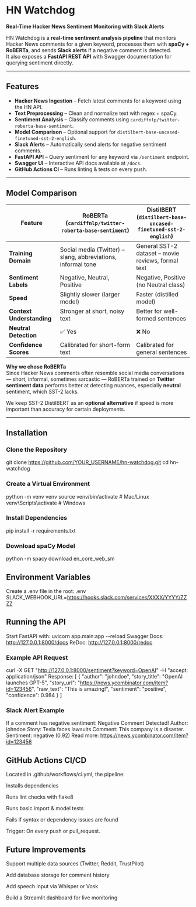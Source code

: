 # HN Watchdog   
**Real-Time Hacker News Sentiment Monitoring with Slack Alerts**  

HN Watchdog is a **real-time sentiment analysis pipeline** that monitors Hacker News comments for a given keyword, processes them with **spaCy + RoBERTa**, and sends **Slack alerts** if a negative comment is detected.  
It also exposes a **FastAPI REST API** with Swagger documentation for querying sentiment directly.

---

## Features
- **Hacker News Ingestion** – Fetch latest comments for a keyword using the HN API.
- **Text Preprocessing** – Clean and normalize text with regex + spaCy.
- **Sentiment Analysis** – Classify comments using `cardiffnlp/twitter-roberta-base-sentiment`.
- **Model Comparison** – Optional support for `distilbert-base-uncased-finetuned-sst-2-english`.
- **Slack Alerts** – Automatically send alerts for negative sentiment comments.
- **FastAPI API** – Query sentiment for any keyword via `/sentiment` endpoint.
- **Swagger UI** – Interactive API docs available at `/docs`.
- **GitHub Actions CI** – Runs linting & tests on every push.

---

## Model Comparison

| Feature                  | RoBERTa (`cardiffnlp/twitter-roberta-base-sentiment`) | DistilBERT (`distilbert-base-uncased-finetuned-sst-2-english`) |
|--------------------------|-------------------------------------------------------|----------------------------------------------------------------|
| **Training Domain**      | Social media (Twitter) – slang, abbreviations, informal tone | General SST-2 dataset – movie reviews, formal text |
| **Sentiment Labels**     | Negative, Neutral, Positive                           | Negative, Positive (no Neutral class) |
| **Speed**                | Slightly slower (larger model)                        | Faster (distilled model) |
| **Context Understanding**| Stronger at short, noisy text                         | Better for well-formed sentences |
| **Neutral Detection**    | ✅ Yes                                                 | ❌ No |
| **Confidence Scores**    | Calibrated for short-form text                        | Calibrated for general sentences |

**Why we chose RoBERTa**  
Since Hacker News comments often resemble social media conversations — short, informal, sometimes sarcastic — RoBERTa trained on **Twitter sentiment data** performs better at detecting nuances, especially **neutral** sentiment, which SST-2 lacks.  

We keep SST-2 DistilBERT as an **optional alternative** if speed is more important than accuracy for certain deployments.

---

## Installation

### Clone the Repository
git clone https://github.com/YOUR_USERNAME/hn-watchdog.git
cd hn-watchdog
### Create a Virtual Environment
python -m venv venv
source venv/bin/activate      # Mac/Linux
venv\Scripts\activate         # Windows
### Install Dependencies
pip install -r requirements.txt
### Download spaCy Model
python -m spacy download en_core_web_sm
## Environment Variables
Create a .env file in the root:
.env
SLACK_WEBHOOK_URL=https://hooks.slack.com/services/XXXX/YYYY/ZZZZ
## Running the API
Start FastAPI with:
uvicorn app.main:app --reload
Swagger Docs: http://127.0.0.1:8000/docs
ReDoc: http://127.0.0.1:8000/redoc

### Example API Request
curl -X GET "http://127.0.0.1:8000/sentiment?keyword=OpenAI" -H "accept: application/json"
Response:
[
  {
    "author": "johndoe",
    "story_title": "OpenAI launches GPT-5",
    "story_url": "https://news.ycombinator.com/item?id=123456",
    "raw_text": "This is amazing!",
    "sentiment": "positive",
    "confidence": 0.984
  }
]
### Slack Alert Example
If a comment has negative sentiment:
Negative Comment Detected!
Author: johndoe
Story: Tesla faces lawsuits
Comment: This company is a disaster.
Sentiment: negative (0.92)
Read more: https://news.ycombinator.com/item?id=123456
## GitHub Actions CI/CD
Located in .github/workflows/ci.yml, the pipeline:

Installs dependencies

Runs lint checks with flake8

Runs basic import & model tests

Fails if syntax or dependency issues are found

Trigger: On every push or pull_request.

## Future Improvements
Support multiple data sources (Twitter, Reddit, TrustPilot)

Add database storage for comment history

Add speech input via Whisper or Vosk

Build a Streamlit dashboard for live monitoring
